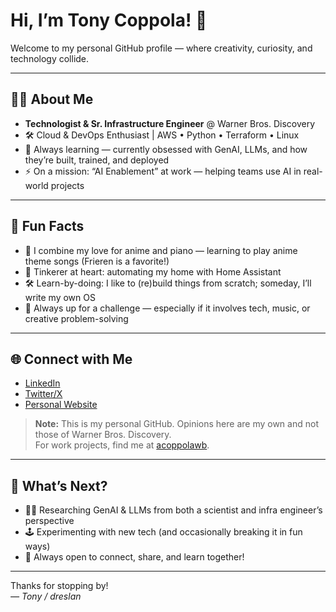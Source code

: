 # Hi, I’m Tony Coppola! 👋

Welcome to my personal GitHub profile — where creativity, curiosity, and technology collide.

---

## 👨‍💻 About Me

- **Technologist & Sr. Infrastructure Engineer** @ Warner Bros. Discovery
- 🛠️ Cloud & DevOps Enthusiast | AWS • Python • Terraform • Linux
- 🌱 Always learning — currently obsessed with GenAI, LLMs, and how they’re built, trained, and deployed
- ⚡ On a mission: “AI Enablement” at work — helping teams use AI in real-world projects

---

## 🎹 Fun Facts

- 🎵 I combine my love for anime and piano — learning to play anime theme songs (Frieren is a favorite!)
- 🏡 Tinkerer at heart: automating my home with Home Assistant
- 🛠️ Learn-by-doing: I like to (re)build things from scratch; someday, I’ll write my own OS
- 🤖 Always up for a challenge — especially if it involves tech, music, or creative problem-solving

---

## 🌐 Connect with Me

- [LinkedIn](https://www.linkedin.com/in/dreslan/)
- [Twitter/X](https://twitter.com/tonybyte)
- [Personal Website](https://tonycoppola.net)

> **Note:** This is my personal GitHub. Opinions here are my own and not those of Warner Bros. Discovery.  
> For work projects, find me at [acoppolawb](https://github.com/acoppolawb).

---

## 🚀 What’s Next?

- 🧑‍🔬 Researching GenAI & LLMs from both a scientist and infra engineer’s perspective
- 🕹️ Experimenting with new tech (and occasionally breaking it in fun ways)
- 🤝 Always open to connect, share, and learn together!

---

Thanks for stopping by!  
*— Tony / dreslan*
